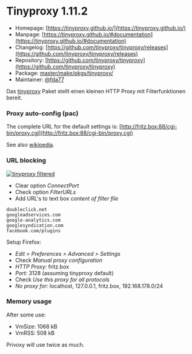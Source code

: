 # Tinyproxy 1.11.2
  - Homepage: [https://tinyproxy.github.io/](https://tinyproxy.github.io/)
  - Manpage: [https://tinyproxy.github.io/#documentation](https://tinyproxy.github.io/#documentation)
  - Changelog: [https://github.com/tinyproxy/tinyproxy/releases](https://github.com/tinyproxy/tinyproxy/releases)
  - Repository: [https://github.com/tinyproxy/tinyproxy](https://github.com/tinyproxy/tinyproxy)
  - Package: [master/make/pkgs/tinyproxy/](https://github.com/Freetz-NG/freetz-ng/tree/master/make/pkgs/tinyproxy/)
  - Maintainer: [@fda77](https://github.com/fda77)

Das [tinyproxy](http://tinyproxy.sourceforge.net/)
Paket stellt einen kleinen HTTP Proxy mit Filterfunktionen bereit.

### Proxy auto-config (pac)

The complete URL for the default settings is:
[http://fritz.box:88/cgi-bin/proxy.cgi](http://fritz.box:88/cgi-bin/proxy.cgi)

See also
[wikipedia](http://en.wikipedia.org/wiki/Proxy_auto-config).

### URL blocking

[![tinyproxy filtered](../screenshots/217_md.png)](../screenshots/217.png)

-   Clear option *ConnectPort*
-   Check option *FilterURLs*
-   Add URL's to text box *content of filter file*

```
doubleclick.net
googleadservices.com
google-analytics.com
googlesyndication.com
facebook.com/plugins
```

Setup Firefox:

-   *Edit > Preferences > Advanced > Settings*
-   Check *Manual proxy configuration*
-   *HTTP Proxy:* fritz.box
-   *Port:* 3128 (assuming tinyproxy default)
-   Check *Use this proxy for all protocols*
-   *No proxy for:* localhost, 127.0.0.1, fritz.box, 192.168.178.0/24

### Memory usage

After some use:

-   VmSize: 1068 kB
-   VmRSS: 508 kB

Privoxy will use twice as much.

